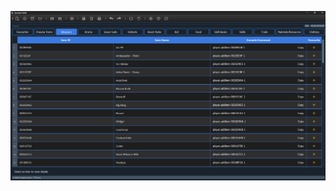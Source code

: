 ![alt text](https://github.com/skillerious/Starfield-IDDB/blob/main/Screenshot%202024-08-10%20192620.png)
